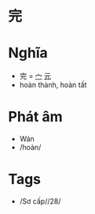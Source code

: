 # 完

# Nghĩa
* 完 = [宀](宀.md) [元](元.md)
* hoàn thành, hoàn tất

# Phát âm
* Wán
*  /hoàn/

# Tags
* /Sơ cấp//28/

<script>window.HANZI_FIELD='完';</script>
